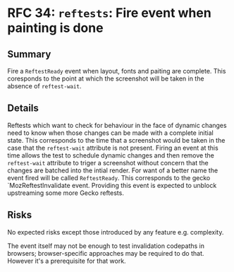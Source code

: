 # RFC 34: `reftests`: Fire event when painting is done

## Summary

Fire a `ReftestReady` event when layout, fonts and paiting are complete. This coresponds to the point at which the screenshot will be taken in the absence of `reftest-wait`.

## Details

Reftests which want to check for behaviour in the face of dynamic changes need to know when those changes can be made with a complete initial state. This corresponds to the time that a screenshot would be taken in the case that the `reftest-wait` attribute is not present. Firing an event at this time allows the test to schedule dynamic changes and then remove the `reftest-wait` attribute to triger a screenshot without concern that the changes are batched into the intial render. For want of a better name the event fired will be called `ReftestReady`. This corresponds to the gecko `MozReftestInvalidate event. Providing this event is expected to unblock upstreaming some more Gecko reftests.

## Risks

No expected risks except those introduced by any feature e.g. complexity.

The event itself may not be enough to test invalidation codepaths in browsers; browser-specific approaches may be required to do that. However it's a prerequisite for that work.
